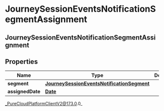 # JourneySessionEventsNotificationSegmentAssignment

## JourneySessionEventsNotificationSegmentAssignment

## Properties

|Name | Type | Description | Notes|
|------------ | ------------- | ------------- | -------------|
| **segment** | [**JourneySessionEventsNotificationSegment**](JourneySessionEventsNotificationSegment) |  | [optional] |
| **assignedDate** | [**Date**](Date) |  | [optional] |



_PureCloudPlatformClientV2@173.0.0_
